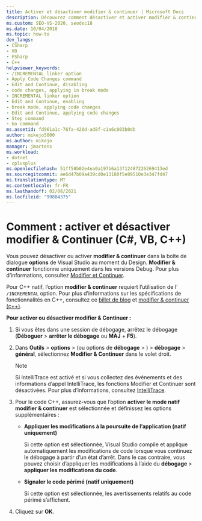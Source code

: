 ```yaml
---
title: Activer et désactiver modifier & continuer | Microsoft Docs
description: Découvrez comment désactiver et activer modifier & continuer dans les options Visual Studio au moment du Design. Modifier &amp; Continuer ne fonctionne que dans les versions Debug.
ms.custom: SEO-VS-2020, seodec18
ms.date: 10/04/2018
ms.topic: how-to
dev_langs:
- CSharp
- VB
- FSharp
- C++
helpviewer_keywords:
- /INCREMENTAL linker option
- Apply Code Changes command
- Edit and Continue, disabling
- code changes, applying in break mode
- INCREMENTAL linker option
- Edit and Continue, enabling
- break mode, applying code changes
- Edit and Continue, applying code changes
- Step command
- Go command
ms.assetid: fd961a1c-76fa-420d-ad8f-c1a6c003b0db
author: mikejo5000
ms.author: mikejo
manager: jmartens
ms.workload:
- dotnet
- cplusplus
ms.openlocfilehash: 51ff58b02e4ea0a197b6a13f12487226269413ed
ms.sourcegitcommit: ae6d47b09a439cd0e13180f5e89510e3e347fd47
ms.translationtype: MT
ms.contentlocale: fr-FR
ms.lasthandoff: 02/08/2021
ms.locfileid: "99884375"
---
```

# <a name="how-to-enable-and-disable-edit-and-continue-c-vb-c"></a>Comment : activer et désactiver modifier & Continuer (C#, VB, C++)

Vous pouvez désactiver ou activer **modifier & continuer** dans la boîte de dialogue **options** de Visual Studio au moment du Design. **Modifier & continuer** fonctionne uniquement dans les versions Debug. Pour plus d’informations, consultez [Modifier et Continuer](../debugger/edit-and-continue.md).

Pour C++ natif, l’option **modifier & continuer** requiert l’utilisation de l' `/INCREMENTAL` option. Pour plus d’informations sur les spécifications de fonctionnalités en C++, consultez ce [billet de blog](https://devblogs.microsoft.com/cppblog/c-edit-and-continue-in-visual-studio-2015-update-3/) et [modifier & continuer (c++)](../debugger/edit-and-continue-visual-cpp.md).

**Pour activer ou désactiver modifier & Continuer :**

1. Si vous êtes dans une session de débogage, arrêtez le débogage (**Déboguer**  >  **arrêter le débogage** ou **MAJ** + **F5**).

1. Dans **Outils**  >  **options** > (ou options de **débogage**  >  ) > **débogage**  >  **général**, sélectionnez **Modifier & Continuer** dans le volet droit.

    > [!NOTE]
    > Si IntelliTrace est activé et si vous collectez des événements et des informations d’appel IntelliTrace, les fonctions Modifier et Continuer sont désactivées. Pour plus d’informations, consultez [IntelliTrace](../debugger/intellitrace.md).

1. Pour le code C++, assurez-vous que l’option **activer le mode natif modifier & continuer** est sélectionnée et définissez les options supplémentaires :
    - **Appliquer les modifications à la poursuite de l’application (natif uniquement)**

      Si cette option est sélectionnée, Visual Studio compile et applique automatiquement les modifications de code lorsque vous continuez le débogage à partir d’un état d’arrêt. Dans le cas contraire, vous pouvez choisir d’appliquer les modifications à l’aide du **débogage**  >  **appliquer les modifications du code**.

    - **Signaler le code périmé (natif uniquement)**

      Si cette option est sélectionnée, les avertissements relatifs au code périmé s’affichent.

1. Cliquez sur **OK**.
